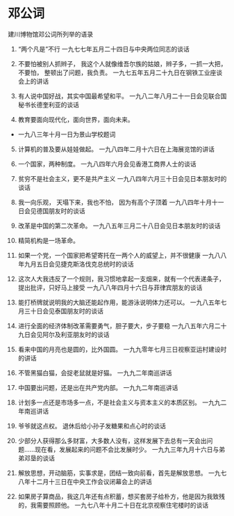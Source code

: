 # 邓公词
建川博物馆邓公词所列举的语录

1. “两个凡是”不行
一九七七年五月二十四日与中央两位同志的谈话

2. 不要怕被别人抓辫子， 我这个人就像维吾尔族的姑娘，辫子多，一抓一大把， 不要怕， 整顿出了问题，我负责。
一九七五年五月二十九日在钢铁工业座谈会上的讲话

3. 有人说中国好战，其实中国最希望和平。
一九八二年八月二十一日会见联合国秘书长德奎利亚的谈话

4. 教育要面向现代化，面向世界，面向未来。
- 一九八三年十月一日为景山学校题词

5. 计算机的普及要从娃娃做起。
一九八四年二月十六日在上海展览馆的讲话

6. 一个国家，两种制度。
一九八四年六月会见香港工商界人士的谈话

7. 贫穷不是社会主义，更不是共产主义
一九八四年六月三十日会见日本朋友时的谈话

8. 我一向乐观， 天塌下来，我也不怕， 因为有高个子顶着
一九八四年十月十一日会见德国朋友时的谈话

9. 改革是中国的第二次革命。
一九八五年三月二十八日会见日本朋友时的谈话

10. 精简机构是一场革命。

11. 如果一个党，一个国家把希望寄托在一两个人的威望上，并不很健康
一九八八年九月五日会见捷克斯洛伐克总统时的谈话

12. 这次人大我违反了一个规则，我习惯地拿起一支烟来，就有一个代表递条子，提出批评，只好马上接受
一九八八年四月十六日与菲律宾朋友的谈话

13. 能打桥牌就说明我的大脑还能起作用，能游泳说明体力还可以。
一九八五年七月三十日会见泰国朋友时的谈话

14. 进行全面的经济体制改革需要勇气，胆子要大，步子要稳
一九八五年六月二十九日会见阿尔及利亚朋友时的谈话

15. 看来中国的月亮也是圆的，比外国圆。
一九九零年七月三日视察亚运村建设时的讲话

16. 不管黑猫白猫，会捉老鼠就是好猫。
一九九二年南巡讲话

17. 中国要出问题，还是出在共产党内部。 
一九九二年南巡讲话

18. 计划多一点还是市场多一点，不是社会主义与资本主义的本质区别。
一九九二年南巡讲话

19. 爷爷就这点权。
退休后给小孙子发糖果和点心时的谈话

20. 少部分人获得那么多财富，大多数人没有，这样发展下去总有一天会出问题......现在看，发展起来的问题不会比发展时少。
一九九三年九月十六日与弟弟邓垦的谈话

21. 解放思想，开动脑筋，实事求是，团结一致向前看，首先是解放思想。
一九七八年十二月十三日在中央工作会议闭幕会上的讲话

22. 如果房子算商品，我这几年还有点积蓄，想买套房子给朴方，他是因为我致残的，我需要照顾他。
一九七八年十月二十日在北京视察住宅楼时的谈话
